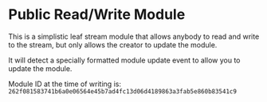 # Public Read/Write Module

This is a simplistic leaf stream module that allows anybody to read and write to the stream, but
only allows the creator to update the module.

It will detect a specially formatted module update event to allow you to update the module.

Module ID at the time of writing is:
`262f081583741b6a0e06564e45b7ad4fc13d06d4189863a3fab5e860b83541c9`
